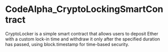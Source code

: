 # CodeAlpha_CryptoLockingSmartContract
CryptoLocker is a simple smart contract that allows users to deposit Ether with a custom lock-in time and withdraw it only after the specified duration has passed, using block.timestamp for time-based security.
